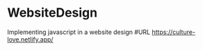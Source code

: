 # WebsiteDesign
 Implementing javascript in a website design
#URL
 https://culture-love.netlify.app/
